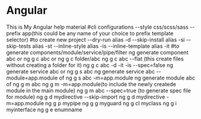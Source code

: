 # Angular
This is My Angular help material
#cli configurations
--style css/scss/sass
--prefix app(this could be any name of your choice to prefix template selector)
#to create new project
--dry-run alias -d
--skip-install alias -si
--skip-tests alias -st
--inline-style alias -is
--inline-template alias -it
#to generate components/module/service/pipe/filter
ng generate component abc or ng g c abc or ng g c folder/abc
ng g c abc --flat (this create files without creating a folder for it)
ng g c abc -d -it -is --spec=false
ng generate service abc or ng g s abc
ng generate service abc --module=app.module of ng g s abc -m=app.module
ng generate module abc of ng g m abc
ng g m -m=app.module(to include the newly createde module in the main module)
ng g m abc --spec=true (to generate spec file for module)
ng g d mydirective --skip-import
ng g d mydirective -m=app.module
ng g p mypipe
ng g g myguard
ng g cl myclass
ng g i myinterface
ng g e enumname



